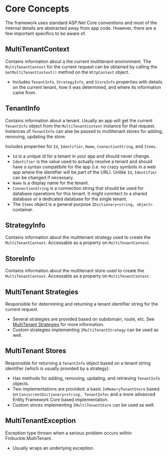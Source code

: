 # Core Concepts

The framework uses standard ASP.Net Core conventions and most of the internal details are abstracted away from app code. However, there are a few important specifics to be aware of.

## MultiTenantContext
Contains information about a the current multitenant environment. The `MultiTenantContext` for the current request can be obtained by calling the `GetMultiTenantContext()` method on the `HttpContext` object.

* Includes `TenantInfo`, `StrategyInfo`, and `StoreInfo` properties with details on the current tenant, how it was determined, and where its information came from.

## TenantInfo
Contains information about a tenant. Usually an app will get the current `TenantInfo` object from the `MultiTenantContext` instance for that request. Instances of `TenantInfo` can alse be passed to multitenant stores for adding, removing, updating the store.

Includes properties for `Id`, `Identifier`, `Name`, `ConnectionString`, and `Items`.

* `Id` is a unique id for a tenant in your app and should never change.
* `Identifier` is the value used to actually resolve a tenant and should have a syntax compatibile for the app (i.e. no crazy symbols in a web app where the identifier will be part of the URL). Unlike `Id`, `Identifier` can be changed if necessary.
* `Name` is a display name for the tenant.
* `ConnectionString` is a connection string that should be used for database operations for this tenant. It might conntect to a shared database or a dedicated database for the single tenant.
* The `Items` object is a general purpose `IDictionary<string, object>` container.

## StrategyInfo
Contains information about the multitenant strategy used to create the `MultiTenantContext`. Accessable as a property on `MultiTenantContext`.

## StoreInfo
Contains information about the multitenant store used to create the `MultiTenantContext`. Accessable as a property on `MultiTenantContext`.

## MultiTenant Strategies
Responsible for determining and returning a tenant identifier string for the current request.
* Several strategies are provided based on subdomain, route, etc. See [MultiTenant Strategies](Strategies) for more information.
* Custom strategies implementing `IMultiTenantStrategy` can be used as well.

## MultiTenant Stores
Responsible for returning a `TenantInfo` object based on a tenant string identifier (which is usually provided by a strategy).
* Has methods for adding, removing, updating, and retrieving `TenantInfo` objects.
* Two implementations are provided: a basic `InMemoryTenantStore` based on `ConcurrentDictionary<string, TenantInfo>` and a more advanced Entity Framework Core based implementation.
* Custom stores implementing `IMultiTenantStore` can be used as well.

## MultiTenantException
Exception type thrown when a serious problem occurs within Finbuckle.MultiTenant.
* Usually wraps an underlying exception.
